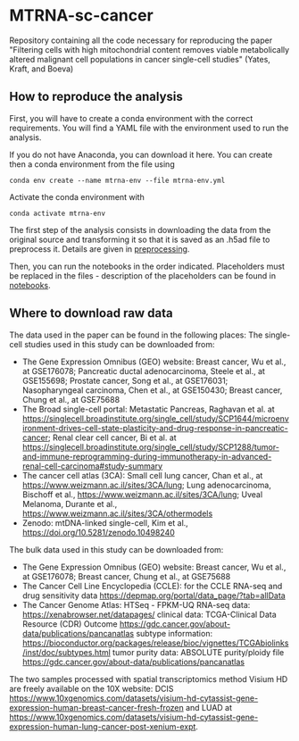 # MTRNA-sc-cancer
Repository containing all the code necessary for reproducing the paper "Filtering cells  with high mitochondrial content removes viable metabolically altered malignant cell populations in cancer single-cell studies" (Yates, Kraft, and Boeva)

## How to reproduce the analysis

First, you will have to create a conda environment with the correct requirements. 
You will find a YAML file with the environment used to run the analysis. 

If you do not have Anaconda, you can download it here. 
You can create then a conda environment from the file using 
```
conda env create --name mtrna-env --file mtrna-env.yml
```
Activate the conda environment with 
```
conda activate mtrna-env
```


The first step of the analysis consists in downloading the data from the original source and transforming it so that it is saved as an .h5ad file to preprocess it. Details are given in [preprocessing](https://github.com/BoevaLab/MTRNA-sc-cancer/tree/main/preprocessing). 

Then, you can run the notebooks in the order indicated. Placeholders must be replaced in the files - description of the placeholders can be found in [notebooks](https://github.com/BoevaLab/MTRNA-sc-cancer/tree/main/notebooks).

## Where to download raw data

The data used in the paper can be found in the following places:
The single-cell studies used in this study can be downloaded from: 
- The Gene Expression Omnibus (GEO) website: Breast cancer, Wu et al., at GSE176078; Pancreatic ductal adenocarcinoma, Steele et al., at GSE155698; Prostate cancer, Song et al., at GSE176031; Nasopharyngeal carcinoma, Chen et al., at GSE150430; Breast cancer, Chung et al., at GSE75688
- The Broad single-cell portal: Metastatic Pancreas, Raghavan et al. at https://singlecell.broadinstitute.org/single_cell/study/SCP1644/microenvironment-drives-cell-state-plasticity-and-drug-response-in-pancreatic-cancer; Renal clear cell cancer, Bi et al. at https://singlecell.broadinstitute.org/single_cell/study/SCP1288/tumor-and-immune-reprogramming-during-immunotherapy-in-advanced-renal-cell-carcinoma#study-summary
- The cancer cell atlas (3CA): Small cell lung cancer, Chan et al., at https://www.weizmann.ac.il/sites/3CA/lung; Lung adenocarcinoma, Bischoff et al., https://www.weizmann.ac.il/sites/3CA/lung; Uveal Melanoma, Durante et al., https://www.weizmann.ac.il/sites/3CA/othermodels
- Zenodo: mtDNA-linked single-cell, Kim et al., https://doi.org/10.5281/zenodo.10498240

The bulk data used in this study can be downloaded from:
- The Gene Expression Omnibus (GEO) website: Breast cancer, Wu et al., at GSE176078; Breast cancer, Chung et al., at GSE75688
- The Cancer Cell Line Encyclopedia (CCLE): for the CCLE RNA-seq and drug sensitivity data https://depmap.org/portal/data_page/?tab=allData
- The Cancer Genome Atlas:
HTSeq - FPKM-UQ RNA-seq data:  https://xenabrowser.net/datapages/
clinical data: TCGA-Clinical Data Resource (CDR) Outcome https://gdc.cancer.gov/about-data/publications/pancanatlas
subtype information: https://bioconductor.org/packages/release/bioc/vignettes/TCGAbiolinks/inst/doc/subtypes.html
tumor purity data: ABSOLUTE purity/ploidy file https://gdc.cancer.gov/about-data/publications/pancanatlas

The two samples processed with spatial transcriptomics method Visium HD are freely available on the 10X website: DCIS https://www.10xgenomics.com/datasets/visium-hd-cytassist-gene-expression-human-breast-cancer-fresh-frozen and LUAD at https://www.10xgenomics.com/datasets/visium-hd-cytassist-gene-expression-human-lung-cancer-post-xenium-expt.  
